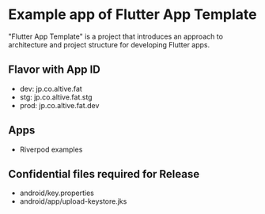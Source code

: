 # Example app of Flutter App Template

"Flutter App Template" is a project that introduces an approach to architecture and project structure for developing Flutter apps.

## Flavor with App ID

- dev: jp.co.altive.fat
- stg: jp.co.altive.fat.stg
- prod: jp.co.altive.fat.dev

## Apps
- Riverpod examples

## Confidential files required for Release

- android/key.properties
- android/app/upload-keystore.jks
